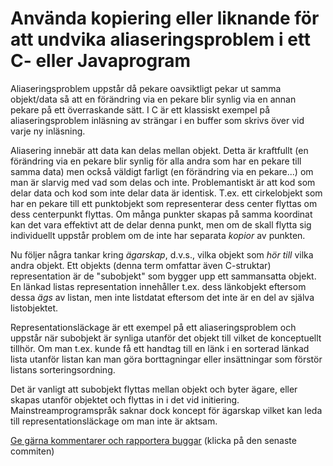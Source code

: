 # Använda kopiering eller liknande för att undvika aliaseringsproblem i ett C- eller Javaprogram

Aliaseringsproblem uppstår då pekare oavsiktligt pekar ut samma
objekt/data så att en förändring via en pekare blir synlig via en
annan pekare på ett överraskande sätt. I C är ett klassiskt
exempel på aliaseringsproblem inläsning av strängar i en buffer
som skrivs över vid varje ny inläsning.

Aliasering innebär att data kan delas mellan objekt. Detta är
kraftfullt (en förändring via en pekare blir synlig för alla andra
som har en pekare till samma data) men också väldigt farligt (en
förändring via en pekare...) om man är slarvig med vad som delas
och inte. Problemantiskt är att kod som delar data och kod som
inte delar data är identisk. T.ex. ett cirkelobjekt som har en
pekare till ett punktobjekt som representerar dess center flyttas
om dess centerpunkt flyttas. Om många punkter skapas på samma
koordinat kan det vara effektivt att de delar denna punkt, men om
de skall flytta sig individuellt uppstår problem om de inte har
separata *kopior* av punkten.

Nu följer några tankar kring *ägarskap*, d.v.s., vilka objekt som
*hör till* vilka andra objekt. Ett objekts (denna term omfattar
även C-struktar) representation är de "subobjekt" som bygger upp
ett sammansatta objekt. En länkad listas representation innehåller
t.ex. dess länkobjekt eftersom dessa *ägs* av listan, men inte
listdatat eftersom det inte är en del av själva listobjektet.

Representationsläckage är ett exempel på ett aliaseringsproblem
och uppstår när subobjekt är synliga utanför det objekt till
vilket de konceptuellt tillhör. Om man t.ex. kunde få ett handtag
till en länk i en sorterad länkad lista utanför listan kan man
göra borttagningar eller insättningar som förstör listans
sorteringsordning.

Det är vanligt att subobjekt flyttas mellan objekt och byter
ägare, eller skapas utanför objektet och flyttas in i det vid
initiering. Mainstreamprogramspråk saknar dock koncept för
ägarskap vilket kan leda till representationsläckage om man inte
är aktsam.

[Ge gärna kommentarer och rapportera buggar](https://github.com/IOOPM-UU/achievements/commits/master/G15.md) (klicka på den senaste commiten)

